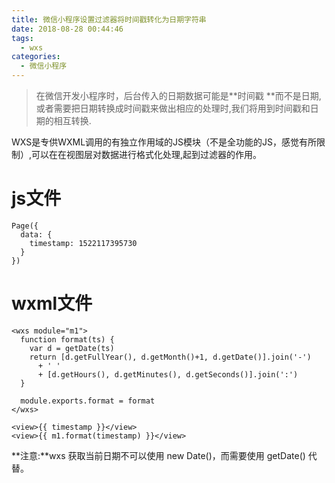 ```yaml
---
title: 微信小程序设置过滤器将时间戳转化为日期字符串
date: 2018-08-28 00:44:46
tags:
  - wxs
categories: 
  - 微信小程序
---
```

>在微信开发小程序时，后台传入的日期数据可能是**时间戳 **而不是日期, 或者需要把日期转换成时间戳来做出相应的处理时,我们将用到时间戳和日期的相互转换.

<!-- more -->
WXS是专供WXML调用的有独立作用域的JS模块（不是全功能的JS，感觉有所限制）,可以在在视图层对数据进行格式化处理,起到过滤器的作用。
# js文件
```
Page({
  data: {
    timestamp: 1522117395730
  }
})
```
# wxml文件
```
<wxs module="m1">
  function format(ts) {
    var d = getDate(ts)
    return [d.getFullYear(), d.getMonth()+1, d.getDate()].join('-')
      + ' '
      + [d.getHours(), d.getMinutes(), d.getSeconds()].join(':')
  }

  module.exports.format = format
</wxs>

<view>{{ timestamp }}</view>
<view>{{ m1.format(timestamp) }}</view>
```
**注意:**wxs 获取当前日期不可以使用 new Date()，而需要使用 getDate() 代替。